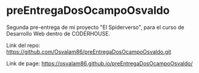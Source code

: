 # preEntregaDosOcampoOsvaldo

Segunda pre-entrega de mi proyecto "El Spiderverso", para el curso de Desarrollo Web dentro de CODERHOUSE.

Link del repo: https://github.com/Osvalam86/preEntregaDosOcampoOsvaldo.git

Link de page: https://osvalam86.github.io/preEntregaDosOcampoOsvaldo/
